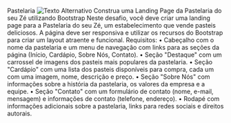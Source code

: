 Pastelaria
<img src="[URL_da_Imagem](https://github.com/gamerlifen/Pastelaria/blob/main/Bootstrap11-04-2024/img/Card%C3%A1pio%20de%20lanches%20e%20past%C3%A9is%20simples%20vermelho.png)" alt="Texto Alternativo">
Construa uma Landing Page da Pastelaria do seu Zé utilizando Bootstrap Neste desafio, você deve criar uma landing page para a Pastelaria do seu Zé, um estabelecimento que vende pasteis deliciosos. A página deve ser responsiva e utilizar os recursos do Bootstrap para criar um layout atraente e funcional. Requisitos: • Cabeçalho com o nome da pastelaria e um menu de navegação com links para as seções da página (Início, Cardápio, Sobre Nós, Contato). • Seção "Destaque" com um carrossel de imagens dos pasteis mais populares da pastelaria. • Seção "Cardápio" com uma lista dos pasteis disponíveis para compra, cada um com uma imagem, nome, descrição e preço. • Seção "Sobre Nós" com informações sobre a história da pastelaria, os valores da empresa e a equipe. • Seção "Contato" com um formulário de contato (nome, e-mail, mensagem) e informações de contato (telefone, endereço). • Rodapé com informações adicionais sobre a pastelaria, links para redes sociais e direitos autorais.
